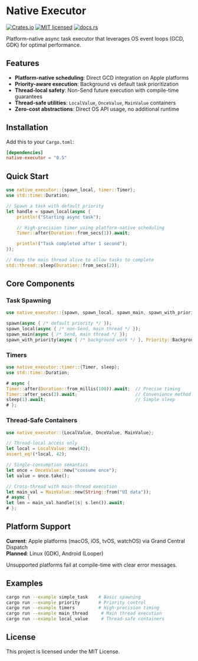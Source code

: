 # Native Executor

[![Crates.io](https://img.shields.io/crates/v/native-executor.svg)](https://crates.io/crates/native-executor)
[![MIT licensed](https://img.shields.io/badge/license-MIT-blue.svg)](./LICENSE)
[![docs.rs](https://docs.rs/native-executor/badge.svg)](https://docs.rs/native-executor)

Platform-native async task executor that leverages OS event loops (GCD, GDK) for optimal performance.

## Features

- **Platform-native scheduling**: Direct GCD integration on Apple platforms
- **Priority-aware execution**: Background vs default task prioritization
- **Thread-local safety**: Non-Send future execution with compile-time guarantees
- **Thread-safe utilities**: `LocalValue`, `OnceValue`, `MainValue` containers
- **Zero-cost abstractions**: Direct OS API usage, no additional runtime

## Installation

Add this to your `Cargo.toml`:

```toml
[dependencies]
native-executor = "0.5"
```

## Quick Start

```rust
use native_executor::{spawn_local, timer::Timer};
use std::time::Duration;

// Spawn a task with default priority
let handle = spawn_local(async {
    println!("Starting async task");

    // High-precision timer using platform-native scheduling
    Timer::after(Duration::from_secs(1)).await;

    println!("Task completed after 1 second");
});

// Keep the main thread alive to allow tasks to complete
std::thread::sleep(Duration::from_secs(2));
```

## Core Components

### Task Spawning

```rust
use native_executor::{spawn, spawn_local, spawn_main, spawn_with_priority, Priority};

spawn(async { /* default priority */ });
spawn_local(async { /* non-Send, main thread */ });
spawn_main(async { /* Send, main thread */ });
spawn_with_priority(async { /* background work */ }, Priority::Background);
```

### Timers

```rust
use native_executor::timer::{Timer, sleep};
use std::time::Duration;

# async {
Timer::after(Duration::from_millis(100)).await;  // Precise timing
Timer::after_secs(2).await;                      // Convenience method
sleep(1).await;                                  // Simple sleep
# };
```

### Thread-Safe Containers

```rust
use native_executor::{LocalValue, OnceValue, MainValue};

// Thread-local access only
let local = LocalValue::new(42);
assert_eq!(*local, 42);

// Single-consumption semantics
let once = OnceValue::new("consume once");
let value = once.take();

// Cross-thread with main-thread execution
let main_val = MainValue::new(String::from("UI data"));
# async {
let len = main_val.handle(|s| s.len()).await;
# };
```

## Platform Support

**Current**: Apple platforms (macOS, iOS, tvOS, watchOS) via Grand Central Dispatch\
**Planned**: Linux (GDK), Android (Looper)

Unsupported platforms fail at compile-time with clear error messages.

## Examples

```bash
cargo run --example simple_task    # Basic spawning
cargo run --example priority       # Priority control
cargo run --example timers         # High-precision timing
cargo run --example main_thread     # Main thread execution
cargo run --example local_value     # Thread-safe containers
```

## License

This project is licensed under the MIT License.
